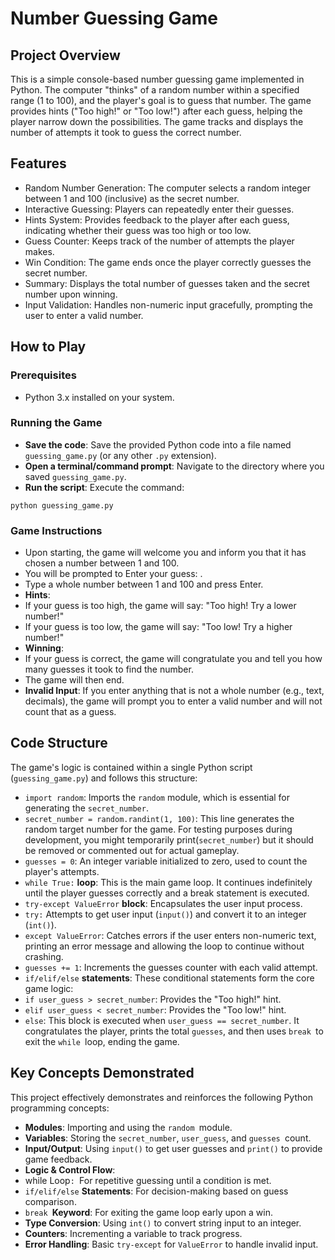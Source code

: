# Number Guessing Game

## Project Overview
This is a simple console-based number guessing game implemented in Python. The computer "thinks" of a random number within a specified range (1 to 100), and the player's goal is to guess that number. The game provides hints ("Too high!" or "Too low!") after each guess, helping the player narrow down the possibilities. The game tracks and displays the number of attempts it took to guess the correct number.

## Features
- Random Number Generation: The computer selects a random integer between 1 and 100 (inclusive) as the secret number.
- Interactive Guessing: Players can repeatedly enter their guesses.
- Hints System: Provides feedback to the player after each guess, indicating whether their guess was too high or too low.
- Guess Counter: Keeps track of the number of attempts the player makes.
- Win Condition: The game ends once the player correctly guesses the secret number.
- Summary: Displays the total number of guesses taken and the secret number upon winning.
- Input Validation: Handles non-numeric input gracefully, prompting the user to enter a valid number.

## How to Play
### Prerequisites
- Python 3.x installed on your system.

### Running the Game
- **Save the code**: Save the provided Python code into a file named `guessing_game.py` (or any other `.py` extension).
- **Open a terminal/command prompt**: Navigate to the directory where you saved `guessing_game.py`.
- **Run the script**: Execute the command:

```
python guessing_game.py
```

### Game Instructions
- Upon starting, the game will welcome you and inform you that it has chosen a number between 1 and 100.
- You will be prompted to Enter your guess: .
- Type a whole number between 1 and 100 and press Enter.
- **Hints**:
 - If your guess is too high, the game will say: "Too high! Try a lower number!"
 - If your guess is too low, the game will say: "Too low! Try a higher number!"
- **Winning**:
 - If your guess is correct, the game will congratulate you and tell you how many guesses it took to find the number.
 - The game will then end.
- **Invalid Input**: If you enter anything that is not a whole number (e.g., text, decimals), the game will prompt you to enter a valid number and will not count that as a guess.

## Code Structure
The game's logic is contained within a single Python script (`guessing_game.py`) and follows this structure:
- `import random`: Imports the `random` module, which is essential for generating the `secret_number`.
- `secret_number = random.randint(1, 100)`: This line generates the random target number for the game. For testing purposes during development, you might temporarily print(`secret_number`) but it should be removed or commented out for actual gameplay.
- `guesses = 0`: An integer variable initialized to zero, used to count the player's attempts.
- `while True:` **loop**: This is the main game loop. It continues indefinitely until the player guesses correctly and a break statement is executed.
- `try-except ValueError` **block**: Encapsulates the user input process.
 - `try:` Attempts to get user input (`input()`) and convert it to an integer (`int()`).
 - `except ValueError`: Catches errors if the user enters non-numeric text, printing an error message and allowing the loop to continue without crashing.
- `guesses += 1`: Increments the guesses counter with each valid attempt.
- `if/elif/else` **statements**: These conditional statements form the core game logic:
 - `if user_guess > secret_number`: Provides the "Too high!" hint.
 - `elif user_guess < secret_number`: Provides the "Too low!" hint.
 - `else`: This block is executed when `user_guess == secret_number`. It congratulates the player, prints the total `guesses`, and then uses `break `to exit the `while `loop, ending the game.

##  Key Concepts Demonstrated
This project effectively demonstrates and reinforces the following Python programming concepts:
- **Modules**: Importing and using the `random `module.
- **Variables**: Storing the `secret_number`, `user_guess`, and `guesses `count.
- **Input/Output**: Using `input()` to get user guesses and `print()` to provide game feedback.
- **Logic & Control Flow**:
 - while Loop`: `For repetitive guessing until a condition is met.
 - `if/elif/else` **Statements**: For decision-making based on guess comparison.
 - `break `**Keyword**: For exiting the game loop early upon a win.
- **Type Conversion**: Using `int()` to convert string input to an integer.
- **Counters**: Incrementing a variable to track progress.
- **Error Handling**: Basic `try-except` for `ValueError` to handle invalid input.

